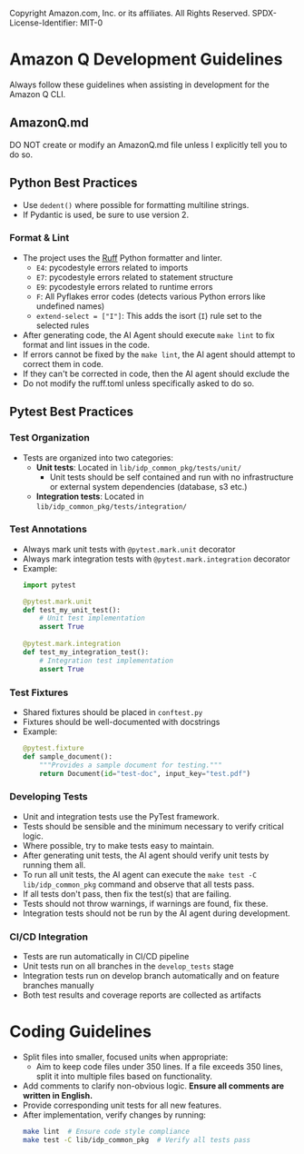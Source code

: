 Copyright Amazon.com, Inc. or its affiliates. All Rights Reserved.
SPDX-License-Identifier: MIT-0

# Amazon Q Development Guidelines

Always follow these guidelines when assisting in development for the Amazon Q CLI.

## AmazonQ.md

DO NOT create or modify an AmazonQ.md file unless I explicitly tell you to do so.

## Python Best Practices

* Use `dedent()` where possible for formatting multiline strings.
* If Pydantic is used, be sure to use version 2.

### Format & Lint
* The project uses the [Ruff](https://docs.astral.sh/ruff/) Python formatter and linter.
  - `E4`: pycodestyle errors related to imports
  - `E7`: pycodestyle errors related to statement structure
  - `E9`: pycodestyle errors related to runtime errors
  - `F`: All Pyflakes error codes (detects various Python errors like undefined names)
  - `extend-select = ["I"]`: This adds the isort (`I`) rule set to the selected rules
* After generating code, the AI Agent should execute `make lint` to fix format and lint issues in the code.
* If errors cannot be fixed by the `make lint`, the AI agent should attempt to correct them in code.
* If they can't be corrected in code, then the AI agent should exclude the 
* Do not modify the ruff.toml unless specifically asked to do so.

## Pytest Best Practices

### Test Organization

* Tests are organized into two categories:
  * **Unit tests**: Located in `lib/idp_common_pkg/tests/unit/`
    * Unit tests should be self contained and run with no infrastructure or external system dependencies (database, s3 etc.)
  * **Integration tests**: Located in `lib/idp_common_pkg/tests/integration/`

### Test Annotations

* Always mark unit tests with `@pytest.mark.unit` decorator
* Always mark integration tests with `@pytest.mark.integration` decorator
* Example:
  ```python
  import pytest
  
  @pytest.mark.unit
  def test_my_unit_test():
      # Unit test implementation
      assert True
      
  @pytest.mark.integration
  def test_my_integration_test():
      # Integration test implementation
      assert True
  ```

### Test Fixtures

* Shared fixtures should be placed in `conftest.py`
* Fixtures should be well-documented with docstrings
* Example:
  ```python
  @pytest.fixture
  def sample_document():
      """Provides a sample document for testing."""
      return Document(id="test-doc", input_key="test.pdf")
  ```

### Developing Tests
* Unit and integration tests use the PyTest framework.
* Tests should be sensible and the minimum necessary to verify critical logic.
* Where possible, try to make tests easy to maintain.
* After generating unit tests, the AI agent should verify unit tests by running them all.
* To run all unit tests, the AI agent can execute the `make test -C lib/idp_common_pkg` command and observe that all tests pass.
* If all tests don't pass, then fix the test(s) that are failing.
* Tests should not throw warnings, if warnings are found, fix these.
* Integration tests should not be run by the AI agent during development.


### CI/CD Integration

* Tests are run automatically in CI/CD pipeline
* Unit tests run on all branches in the `develop_tests` stage
* Integration tests run on develop branch automatically and on feature branches manually
* Both test results and coverage reports are collected as artifacts

# Coding Guidelines
- Split files into smaller, focused units when appropriate:
  - Aim to keep code files under 350 lines. If a file exceeds 350 lines, split it into multiple files based on functionality.
- Add comments to clarify non-obvious logic. **Ensure all comments are written in English.**
- Provide corresponding unit tests for all new features.
- After implementation, verify changes by running:
  ```bash
  make lint  # Ensure code style compliance
  make test -C lib/idp_common_pkg  # Verify all tests pass
  ```
